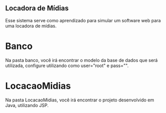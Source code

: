 ## Locadora de Mídias
Esse sistema serve como aprendizado para simular um software web para uma locadora de mídias.

# Banco
Na pasta banco, você irá encontrar o modelo da base de dados que será utilizada, configure utilizando como user="root" e pass="".

# LocacaoMidias
Na pasta LocacaoMidias, você irá encontrar o projeto desenvolvido em Java, utilizando JSP.